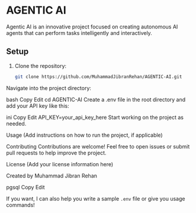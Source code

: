 # AGENTIC AI

Agentic AI is an innovative project focused on creating autonomous AI agents that can perform tasks intelligently and interactively.

## Setup

1. Clone the repository:
   ```bash
   git clone https://github.com/MuhammadJibranRehan/AGENTIC-AI.git
Navigate into the project directory:

bash
Copy
Edit
cd AGENTIC-AI
Create a .env file in the root directory and add your API key like this:

ini
Copy
Edit
API_KEY=your_api_key_here
Start working on the project as needed.

Usage
(Add instructions on how to run the project, if applicable)

Contributing
Contributions are welcome! Feel free to open issues or submit pull requests to help improve the project.

License
(Add your license information here)

Created by Muhammad Jibran Rehan

pgsql
Copy
Edit

If you want, I can also help you write a sample `.env` file or give you usage commands!
